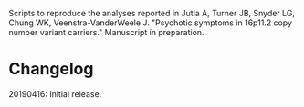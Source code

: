 Scripts to reproduce the analyses reported in Jutla A, Turner JB, Snyder LG, Chung WK, Veenstra-VanderWeele J. "Psychotic symptoms in 16p11.2 copy number variant carriers." Manuscript in preparation.

# Changelog

20190416: Initial release.